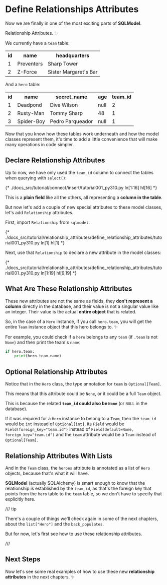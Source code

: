 # Define Relationships Attributes

Now we are finally in one of the most exciting parts of **SQLModel**.

Relationship Attributes. ✨

We currently have a `team` table:

<table>
<tr>
<th>id</th><th>name</th><th>headquarters</th>
</tr>
<tr>
<td>1</td><td>Preventers</td><td>Sharp Tower</td>
</tr>
<tr>
<td>2</td><td>Z-Force</td><td>Sister Margaret's Bar</td>
</tr>
</table>

And a `hero` table:

<table>
<tr>
<th>id</th><th>name</th><th>secret_name</th><th>age</th><th>team_id</th>
</tr>
<tr>
<td>1</td><td>Deadpond</td><td>Dive Wilson</td><td>null</td><td>2</td>
</tr>
<tr>
<td>2</td><td>Rusty-Man</td><td>Tommy Sharp</td><td>48</td><td>1</td>
</tr>
<tr>
<td>3</td><td>Spider-Boy</td><td>Pedro Parqueador</td><td>null</td><td>1</td>
</tr>
</table>

Now that you know how these tables work underneath and how the model classes represent them, it's time to add a little convenience that will make many operations in code simpler.

## Declare Relationship Attributes

Up to now, we have only used the `team_id` column to connect the tables when querying with `select()`:

{* ./docs_src/tutorial/connect/insert/tutorial001_py310.py ln[1:16] hl[16] *}

This is a **plain field** like all the others, all representing a **column in the table**.

But now let's add a couple of new special attributes to these model classes, let's add `Relationship` attributes.

First, import `Relationship` from `sqlmodel`:

{* ./docs_src/tutorial/relationship_attributes/define_relationship_attributes/tutorial001_py310.py ln[1] hl[1] *}

Next, use that `Relationship` to declare a new attribute in the model classes:

{* ./docs_src/tutorial/relationship_attributes/define_relationship_attributes/tutorial001_py310.py ln[1:19] hl[9,19] *}

## What Are These Relationship Attributes

These new attributes are not the same as fields, they **don't represent a column** directly in the database, and their value is not a singular value like an integer. Their value is the actual **entire object** that is related.

So, in the case of a `Hero` instance, if you call `hero.team`, you will get the entire `Team` instance object that this hero belongs to. ✨

For example, you could check if a `hero` belongs to any `team` (if `.team` is not `None`) and then print the team's `name`:

```Python
if hero.team:
    print(hero.team.name)
```

## Optional Relationship Attributes

Notice that in the `Hero` class, the type annotation for `team` is `Optional[Team]`.

This means that this attribute could be `None`, or it could be a full `Team` object.

This is because the related **`team_id` could also be `None`** (or `NULL` in the database).

If it was required for a `Hero` instance to belong to a `Team`, then the `team_id` would be `int` instead of `Optional[int]`, its `Field` would be `Field(foreign_key="team.id")` instead of `Field(default=None, foreign_key="team.id")` and the `team` attribute would be a `Team` instead of `Optional[Team]`.

## Relationship Attributes With Lists

And in the `Team` class, the `heroes` attribute is annotated as a list of `Hero` objects, because that's what it will have.

**SQLModel** (actually SQLAlchemy) is smart enough to know that the relationship is established by the `team_id`, as that's the foreign key that points from the `hero` table to the `team` table, so we don't have to specify that explicitly here.

/// tip

There's a couple of things we'll check again in some of the next chapters, about the `list["Hero"]` and the `back_populates`.

But for now, let's first see how to use these relationship attributes.

///

## Next Steps

Now let's see some real examples of how to use these new **relationship attributes** in the next chapters. ✨
